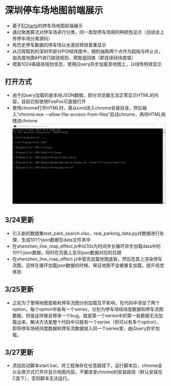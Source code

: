 # 深圳停车场地图前端展示

- 基于[ECharts](https://github.com/ecomfe/echarts)的停车场地图前端展示
- 通过聚类算法对停车场进行分类，同一类型停车场用同种颜色显示（后续会上传停车场分类源码）
- 有历史停车数据的停车场以水波纹特效着重显示
- 从已爬取到的深圳市部分POI经纬度中，随机抽取两个点作为起始与终止点，由百度地图API进行路径规划，爬取返回值（即连续经纬度值）
- 爬取1024条路径规划信息，使用jQuery异步加载至地图上，以线性特效显示

## 打开方式
- 由于jQuery加载的是本地JSON数据，部分浏览器无法正常显示HTML的内容，目前已知使用FireFox可直接打开
- 使用chrome打开HTML时，需从cmd进入chrome安装目录，然后输入“chrome.exe --allow-file-access-from-files”启动chrome，再将HTML拖拽进chrome![](https://github.com/SunGinous/Shenzhen_ParkingMap/blob/master/%E6%89%93%E5%BC%80%E6%96%B9%E5%BC%8F.png)

## 3/24更新
- 引入新的数据集test_park_search.xlsx，real_parking_data.py对数据进行处理，生成101个json数据在data文件夹中
- 在shenzhen_line_map_effect.js中以10s为时间步长循环异步加载data中的101个json数据，同时在页面上显示json数据对应的日期
- 在shenzhen_line_map_effect.js中首先加载地图底板，然后在其上渲染停车流图，这样在循环加载json数据的时候，保证地图不会被重复加载，提升视觉体验

## 3/25更新
- 之前为了使得地图底板和停车流图分别加载互不影响，在代码中添加了两个option，每个option中各有一个series，分别为停车场经纬度数据和停车流图数据，但是这样做会带来一个bug，就是第一个series中的第一各数据无法加载出来。解决方法是整个代码中只能有一个series（但可以有多个option），即将停车场经纬度数据和停车流数据放入同一个series里，由jQuery异步加载。

## 3/27更新
- 添加启动脚本start.bat，将工程保存在任意路径下，运行脚本后，chrome会以全屏方式打开并显示地图内容。不要改变chrome的安装路径（默认安装在C盘下），否则脚本无法运行。
